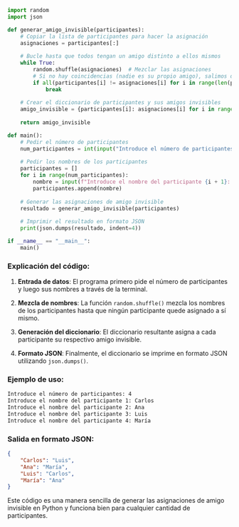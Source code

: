
```python
import random
import json

def generar_amigo_invisible(participantes):
    # Copiar la lista de participantes para hacer la asignación
    asignaciones = participantes[:]
    
    # Bucle hasta que todos tengan un amigo distinto a ellos mismos
    while True:
        random.shuffle(asignaciones)  # Mezclar las asignaciones
        # Si no hay coincidencias (nadie es su propio amigo), salimos del bucle
        if all(participantes[i] != asignaciones[i] for i in range(len(participantes))):
            break
    
    # Crear el diccionario de participantes y sus amigos invisibles
    amigo_invisible = {participantes[i]: asignaciones[i] for i in range(len(participantes))}
    
    return amigo_invisible

def main():
    # Pedir el número de participantes
    num_participantes = int(input("Introduce el número de participantes: "))
    
    # Pedir los nombres de los participantes
    participantes = []
    for i in range(num_participantes):
        nombre = input(f"Introduce el nombre del participante {i + 1}: ")
        participantes.append(nombre)
    
    # Generar las asignaciones de amigo invisible
    resultado = generar_amigo_invisible(participantes)
    
    # Imprimir el resultado en formato JSON
    print(json.dumps(resultado, indent=4))

if __name__ == "__main__":
    main()
```

### Explicación del código:

1. **Entrada de datos**: El programa primero pide el número de participantes y luego sus nombres a través de la terminal.
    
2. **Mezcla de nombres**: La función `random.shuffle()` mezcla los nombres de los participantes hasta que ningún participante quede asignado a sí mismo.
    
3. **Generación del diccionario**: El diccionario resultante asigna a cada participante su respectivo amigo invisible.
    
4. **Formato JSON**: Finalmente, el diccionario se imprime en formato JSON utilizando `json.dumps()`.
    

### Ejemplo de uso:
```bash
Introduce el número de participantes: 4
Introduce el nombre del participante 1: Carlos
Introduce el nombre del participante 2: Ana
Introduce el nombre del participante 3: Luis
Introduce el nombre del participante 4: María
```

### Salida en formato JSON:
```json
{
    "Carlos": "Luis",
    "Ana": "María",
    "Luis": "Carlos",
    "María": "Ana"
}
```

Este código es una manera sencilla de generar las asignaciones de amigo invisible en Python y funciona bien para cualquier cantidad de participantes.